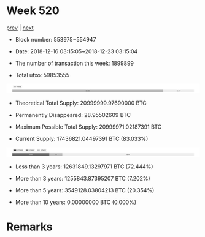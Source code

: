 # Week 520

[prev](week0519.md) | [next](week0521.md)

- Block number: 553975~554947

- Date: 2018-12-16 03:15:05~2018-12-23 03:15:04

- The number of transaction this week: 1899899

- Total utxo: 59853555

![](../images/mined_week0520.png)

- Theoretical Total Supply: 20999999.97690000 BTC

- Permanently Disappeared: 28.95502609 BTC

- Maximum Possible Total Supply: 20999971.02187391 BTC

- Current Supply: 17436821.04497391 BTC (83.033%)

![](../images/year_week0520.png)


- Less than 3 years: 12631849.13297971 BTC (72.444%)

- More than 3 years: 1255843.87395207 BTC (7.202%)

- More than 5 years: 3549128.03804213 BTC (20.354%)

- More than 10 years: 0.00000000 BTC (0.000%)

# Remarks

